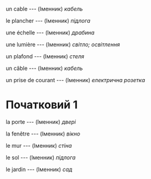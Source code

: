 un cable --- (Іменник)
*кабель*



le plancher --- (Іменник)
*підлога*



une échelle --- (Іменник)
*драбина*



une lumière --- (Іменник)
*світло; освітлення*



un plafond --- (Іменник)
*стеля*



un câble --- (Іменник)
*кабель*



un prise de courant --- (Іменник)
*електрична розетка*



# Початковий 1
la porte --- (Іменник)
*двері*



la fenêtre --- (Іменник)
*вікно*



le mur --- (Іменник)
*стіна*



le sol --- (Іменник)
*підлога*



le jardin --- (Іменник)
*сад*